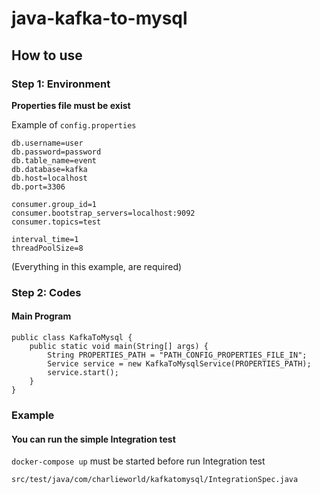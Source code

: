 # java-kafka-to-mysql

## How to use

### Step 1: Environment

**Properties file must be exist**

Example of `config.properties`
```
db.username=user
db.password=password
db.table_name=event
db.database=kafka
db.host=localhost
db.port=3306

consumer.group_id=1
consumer.bootstrap_servers=localhost:9092
consumer.topics=test

interval_time=1
threadPoolSize=8
```

(Everything in this example, are required)

### Step 2: Codes

#### Main Program

```
public class KafkaToMysql {
    public static void main(String[] args) {
        String PROPERTIES_PATH = "PATH_CONFIG_PROPERTIES_FILE_IN";
        Service service = new KafkaToMysqlService(PROPERTIES_PATH);
        service.start();
    }
}
```

### Example

#### You can run the simple Integration test

`docker-compose up` must be started before run Integration test

``src/test/java/com/charlieworld/kafkatomysql/IntegrationSpec.java`` 